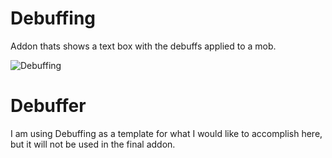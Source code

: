 # Debuffing

Addon thats shows a text box with the debuffs applied to a mob.

![Debuffing](http://i.imgur.com/udXEjjw.jpg)

# Debuffer

I am using Debuffing as a template for what I would like to accomplish here, but it will not be used in the final addon.
